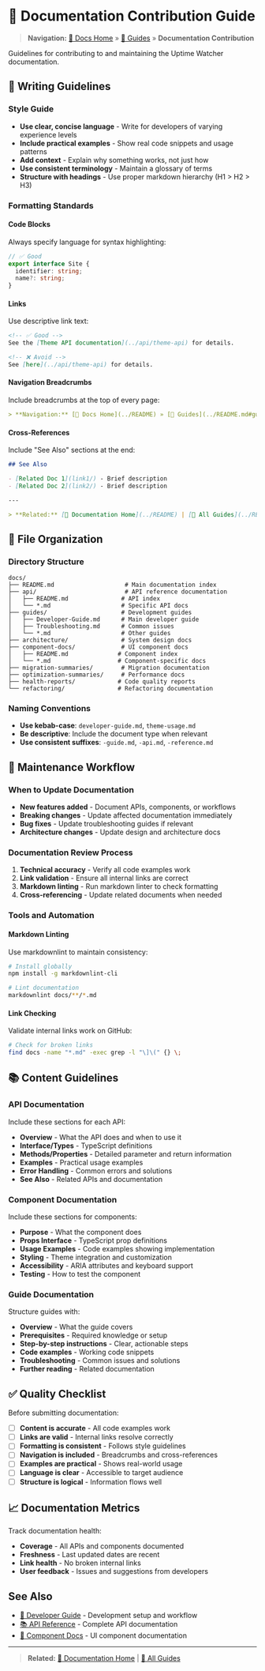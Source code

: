 # 📖 Documentation Contribution Guide

> **Navigation:** [📖 Docs Home](../README) » [📘 Guides](../README.md#guides) » **Documentation Contribution**

Guidelines for contributing to and maintaining the Uptime Watcher documentation.

## 📝 Writing Guidelines

### Style Guide

- **Use clear, concise language** - Write for developers of varying experience levels
- **Include practical examples** - Show real code snippets and usage patterns
- **Add context** - Explain why something works, not just how
- **Use consistent terminology** - Maintain a glossary of terms
- **Structure with headings** - Use proper markdown hierarchy (H1 > H2 > H3)

### Formatting Standards

#### Code Blocks

Always specify language for syntax highlighting:

```typescript
// ✅ Good
export interface Site {
  identifier: string;
  name?: string;
}
```

#### Links

Use descriptive link text:

```markdown
<!-- ✅ Good -->
See the [Theme API documentation](../api/theme-api) for details.

<!-- ❌ Avoid -->
See [here](../api/theme-api) for details.
```

#### Navigation Breadcrumbs

Include breadcrumbs at the top of every page:

```markdown
> **Navigation:** [📖 Docs Home](../README) » [📘 Guides](../README.md#guides) » **Page Title**
```

#### Cross-References

Include "See Also" sections at the end:

```markdown
## See Also

- [Related Doc 1](link1/) - Brief description
- [Related Doc 2](link2/) - Brief description

---

> **Related:** [📖 Documentation Home](../README) | [📘 All Guides](../README.md#guides)
```

## 📁 File Organization

### Directory Structure

```text
docs/
├── README.md                    # Main documentation index
├── api/                         # API reference documentation
│   ├── README.md               # API index
│   └── *.md                    # Specific API docs
├── guides/                     # Development guides
│   ├── Developer-Guide.md      # Main developer guide
│   ├── Troubleshooting.md      # Common issues
│   └── *.md                    # Other guides
├── architecture/               # System design docs
├── component-docs/             # UI component docs
│   ├── README.md              # Component index
│   └── *.md                   # Component-specific docs
├── migration-summaries/        # Migration documentation
├── optimization-summaries/     # Performance docs
├── health-reports/            # Code quality reports
└── refactoring/               # Refactoring documentation
```

### Naming Conventions

- **Use kebab-case**: `developer-guide.md`, `theme-usage.md`
- **Be descriptive**: Include the document type when relevant
- **Use consistent suffixes**: `-guide.md`, `-api.md`, `-reference.md`

## 🔄 Maintenance Workflow

### When to Update Documentation

- **New features added** - Document APIs, components, or workflows
- **Breaking changes** - Update affected documentation immediately
- **Bug fixes** - Update troubleshooting guides if relevant
- **Architecture changes** - Update design and architecture docs

### Documentation Review Process

1. **Technical accuracy** - Verify all code examples work
2. **Link validation** - Ensure all internal links are correct
3. **Markdown linting** - Run markdown linter to check formatting
4. **Cross-referencing** - Update related documents when needed

### Tools and Automation

#### Markdown Linting

Use markdownlint to maintain consistency:

```bash
# Install globally
npm install -g markdownlint-cli

# Lint documentation
markdownlint docs/**/*.md
```

#### Link Checking

Validate internal links work on GitHub:

```bash
# Check for broken links
find docs -name "*.md" -exec grep -l "\]\(" {} \;
```

## 📚 Content Guidelines

### API Documentation

Include these sections for each API:

- **Overview** - What the API does and when to use it
- **Interface/Types** - TypeScript definitions
- **Methods/Properties** - Detailed parameter and return information
- **Examples** - Practical usage examples
- **Error Handling** - Common errors and solutions
- **See Also** - Related APIs and documentation

### Component Documentation

Include these sections for components:

- **Purpose** - What the component does
- **Props Interface** - TypeScript prop definitions
- **Usage Examples** - Code examples showing implementation
- **Styling** - Theme integration and customization
- **Accessibility** - ARIA attributes and keyboard support
- **Testing** - How to test the component

### Guide Documentation

Structure guides with:

- **Overview** - What the guide covers
- **Prerequisites** - Required knowledge or setup
- **Step-by-step instructions** - Clear, actionable steps
- **Code examples** - Working code snippets
- **Troubleshooting** - Common issues and solutions
- **Further reading** - Related documentation

## ✅ Quality Checklist

Before submitting documentation:

- [ ] **Content is accurate** - All code examples work
- [ ] **Links are valid** - Internal links resolve correctly
- [ ] **Formatting is consistent** - Follows style guidelines
- [ ] **Navigation is included** - Breadcrumbs and cross-references
- [ ] **Examples are practical** - Shows real-world usage
- [ ] **Language is clear** - Accessible to target audience
- [ ] **Structure is logical** - Information flows well

## 📈 Documentation Metrics

Track documentation health:

- **Coverage** - All APIs and components documented
- **Freshness** - Last updated dates are recent
- **Link health** - No broken internal links
- **User feedback** - Issues and suggestions from developers

## See Also

- [🚀 Developer Guide](Developer-Guide/) - Development setup and workflow
- [📚 API Reference](../api/README) - Complete API documentation
- [🧩 Component Docs](../component-docs/README) - UI component documentation

---

> **Related:** [📖 Documentation Home](../README) | [📘 All Guides](../README.md#guides)
